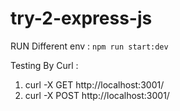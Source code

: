 # try-2-express-js

RUN Different env : `npm run start:dev`

Testing By Curl :
1. curl -X GET http://localhost:3001/
2. curl -X POST http://localhost:3001/

